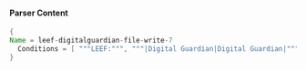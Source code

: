 #### Parser Content
```Java
{
Name = leef-digitalguardian-file-write-7
  Conditions = [ """LEEF:""", """|Digital Guardian|Digital Guardian|""", """DigitalGuardian-Events""", """|7|""" ]
}
```